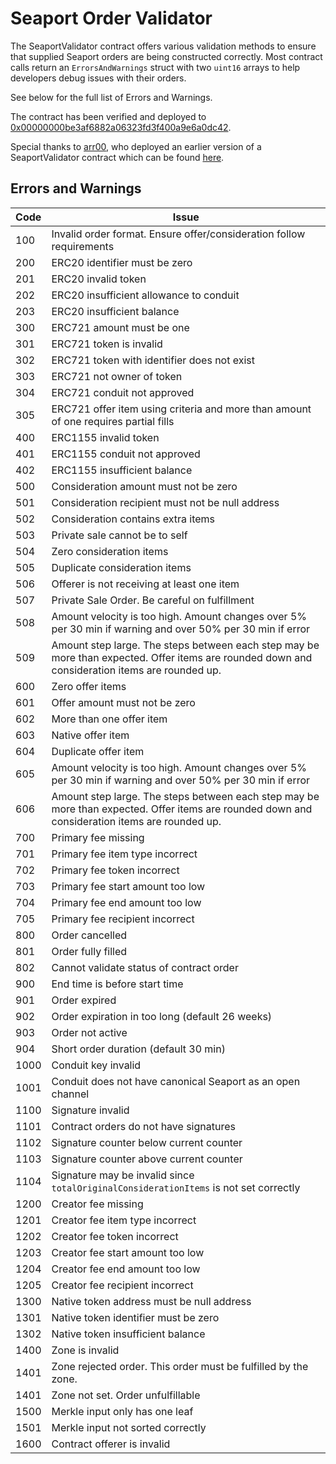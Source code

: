 # Seaport Order Validator

The SeaportValidator contract offers various validation methods to ensure that supplied Seaport orders are being constructed correctly. Most contract calls return an `ErrorsAndWarnings` struct with two `uint16` arrays to help developers debug issues with their orders.

See below for the full list of Errors and Warnings.

The contract has been verified and deployed to [0x00000000be3af6882a06323fd3f400a9e6a0dc42](https://etherscan.io/address/0x00000000be3af6882a06323fd3f400a9e6a0dc42#code).

Special thanks to [arr00](https://github.com/arr00), who deployed an earlier version of a SeaportValidator contract which can be found [here](https://etherscan.io/address/0xF75194740067D6E4000000003b350688DD770000#code).

## Errors and Warnings
| Code | Issue |
| - | ----------- |
| 100 | Invalid order format. Ensure offer/consideration follow requirements |
| 200 | ERC20 identifier must be zero |
| 201 | ERC20 invalid token |
| 202 | ERC20 insufficient allowance to conduit |
| 203 | ERC20 insufficient balance |
| 300 | ERC721 amount must be one |
| 301 | ERC721 token is invalid |
| 302 | ERC721 token with identifier does not exist |
| 303 | ERC721 not owner of token |
| 304 | ERC721 conduit not approved |
| 305 | ERC721 offer item using criteria and more than amount of one requires partial fills |
| 400 | ERC1155 invalid token |
| 401 | ERC1155 conduit not approved |
| 402 | ERC1155 insufficient balance |
| 500 | Consideration amount must not be zero |
| 501 | Consideration recipient must not be null address |
| 502 | Consideration contains extra items |
| 503 | Private sale cannot be to self |
| 504 | Zero consideration items |
| 505 | Duplicate consideration items |
| 506 | Offerer is not receiving at least one item |
| 507 | Private Sale Order. Be careful on fulfillment |
| 508 | Amount velocity is too high. Amount changes over 5% per 30 min if warning and over 50% per 30 min if error |
| 509 | Amount step large. The steps between each step may be more than expected. Offer items are rounded down and consideration items are rounded up. |
| 600 | Zero offer items |
| 601 | Offer amount must not be zero |
| 602 | More than one offer item |
| 603 | Native offer item |
| 604 | Duplicate offer item |
| 605 | Amount velocity is too high. Amount changes over 5% per 30 min if warning and over 50% per 30 min if error |
| 606 | Amount step large. The steps between each step may be more than expected. Offer items are rounded down and consideration items are rounded up. |
| 700 | Primary fee missing |
| 701 | Primary fee item type incorrect |
| 702 | Primary fee token incorrect |
| 703 | Primary fee start amount too low |
| 704 | Primary fee end amount too low |
| 705 | Primary fee recipient incorrect |
| 800 | Order cancelled |
| 801 | Order fully filled |
| 802 | Cannot validate status of contract order
| 900 | End time is before start time |
| 901 | Order expired |
| 902 | Order expiration in too long (default 26 weeks) |
| 903 | Order not active |
| 904 | Short order duration (default 30 min) |
| 1000 | Conduit key invalid |
| 1001 | Conduit does not have canonical Seaport as an open channel |
| 1100 | Signature invalid |
| 1101 | Contract orders do not have signatures |
| 1102 | Signature counter below current counter |
| 1103 | Signature counter above current counter |
| 1104 | Signature may be invalid since `totalOriginalConsiderationItems` is not set correctly |
| 1200 | Creator fee missing |
| 1201 | Creator fee item type incorrect |
| 1202 | Creator fee token incorrect |
| 1203 | Creator fee start amount too low |
| 1204 | Creator fee end amount too low |
| 1205 | Creator fee recipient incorrect |
| 1300 | Native token address must be null address |
| 1301 | Native token identifier must be zero |
| 1302 | Native token insufficient balance |
| 1400 | Zone is invalid |
| 1401 | Zone rejected order. This order must be fulfilled by the zone. |
| 1401 | Zone not set. Order unfulfillable |
| 1500 | Merkle input only has one leaf |
| 1501 | Merkle input not sorted correctly |
| 1600 | Contract offerer is invalid |
